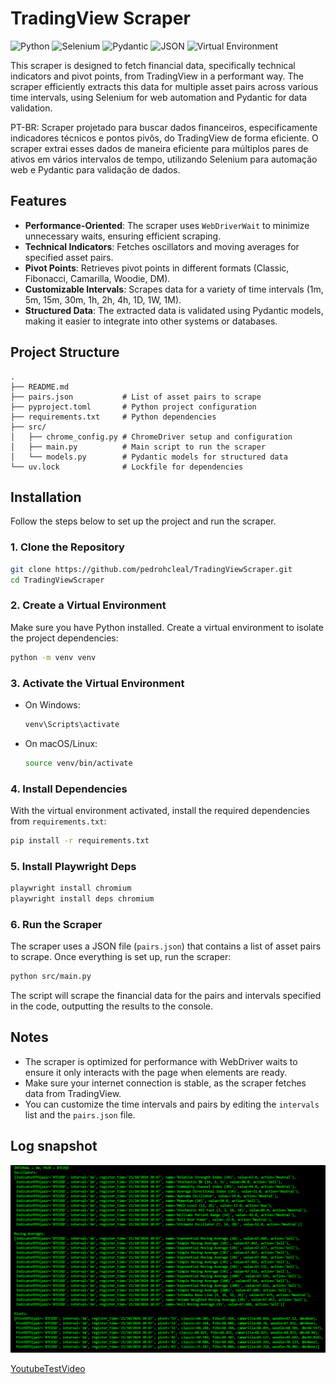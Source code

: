 # TradingView Scraper

![Python](https://img.shields.io/badge/python-3670A0?style=flat&logo=python&logoColor=ffdd54)
![Selenium](https://img.shields.io/badge/selenium-43B02A?style=flat&logo=selenium&logoColor=white)
![Pydantic](https://img.shields.io/badge/pydantic-1B4D3A?style=flat&logo=pydantic&logoColor=white)
![JSON](https://img.shields.io/badge/json-000000?style=flat&logo=json&logoColor=white)
![Virtual Environment](https://img.shields.io/badge/venv-3B5998?style=flat&logo=python&logoColor=white)

This scraper is designed to fetch financial data, specifically technical indicators and pivot points, from TradingView in a performant way. The scraper efficiently extracts this data for multiple asset pairs across various time intervals, using Selenium for web automation and Pydantic for data validation.

PT-BR:
Scraper projetado para buscar dados financeiros, especificamente indicadores técnicos e pontos pivôs, do TradingView de forma eficiente. O scraper extrai esses dados de maneira eficiente para múltiplos pares de ativos em vários intervalos de tempo, utilizando Selenium para automação web e Pydantic para validação de dados.

## Features

- **Performance-Oriented**: The scraper uses `WebDriverWait` to minimize unnecessary waits, ensuring efficient scraping.
- **Technical Indicators**: Fetches oscillators and moving averages for specified asset pairs.
- **Pivot Points**: Retrieves pivot points in different formats (Classic, Fibonacci, Camarilla, Woodie, DM).
- **Customizable Intervals**: Scrapes data for a variety of time intervals (1m, 5m, 15m, 30m, 1h, 2h, 4h, 1D, 1W, 1M).
- **Structured Data**: The extracted data is validated using Pydantic models, making it easier to integrate into other systems or databases.

## Project Structure

```
.
├── README.md
├── pairs.json           # List of asset pairs to scrape
├── pyproject.toml       # Python project configuration
├── requirements.txt     # Python dependencies
├── src/
│   ├── chrome_config.py # ChromeDriver setup and configuration
│   ├── main.py          # Main script to run the scraper
│   └── models.py        # Pydantic models for structured data
└── uv.lock              # Lockfile for dependencies
```

## Installation

Follow the steps below to set up the project and run the scraper.

### 1. Clone the Repository

```bash
git clone https://github.com/pedrohcleal/TradingViewScraper.git
cd TradingViewScraper
```

### 2. Create a Virtual Environment

Make sure you have Python installed. Create a virtual environment to isolate the project dependencies:

```bash
python -m venv venv
```

### 3. Activate the Virtual Environment

- On Windows:

  ```bash
  venv\Scripts\activate
  ```

- On macOS/Linux:

  ```bash
  source venv/bin/activate
  ```

### 4. Install Dependencies

With the virtual environment activated, install the required dependencies from `requirements.txt`:

```bash
pip install -r requirements.txt
```

### 5. Install Playwright Deps

```bash
playwright install chromium
playwright install deps chromium
```

### 6. Run the Scraper

The scraper uses a JSON file (`pairs.json`) that contains a list of asset pairs to scrape. Once everything is set up, run the scraper:

```bash
python src/main.py
```

The script will scrape the financial data for the pairs and intervals specified in the code, outputting the results to the console.

## Notes

- The scraper is optimized for performance with WebDriver waits to ensure it only interacts with the page when elements are ready.
- Make sure your internet connection is stable, as the scraper fetches data from TradingView.
- You can customize the time intervals and pairs by editing the `intervals` list and the `pairs.json` file.

## Log snapshot

![In Action](log.png)

[YoutubeTestVideo](https://www.youtube.com/watch?v=BrAvGvnX370)
